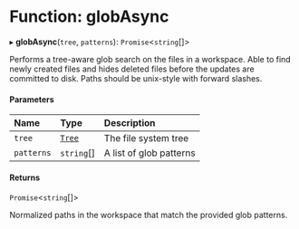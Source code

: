 # Function: globAsync

▸ **globAsync**(`tree`, `patterns`): `Promise`\<`string`[]\>

Performs a tree-aware glob search on the files in a workspace. Able to find newly
created files and hides deleted files before the updates are committed to disk.
Paths should be unix-style with forward slashes.

#### Parameters

| Name       | Type                                  | Description             |
| :--------- | :------------------------------------ | :---------------------- |
| `tree`     | [`Tree`](../../devkit/documents/Tree) | The file system tree    |
| `patterns` | `string`[]                            | A list of glob patterns |

#### Returns

`Promise`\<`string`[]\>

Normalized paths in the workspace that match the provided glob patterns.
